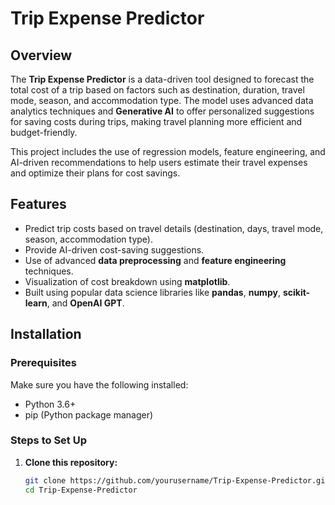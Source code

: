 # Trip Expense Predictor

## Overview
The **Trip Expense Predictor** is a data-driven tool designed to forecast the total cost of a trip based on factors such as destination, duration, travel mode, season, and accommodation type. The model uses advanced data analytics techniques and **Generative AI** to offer personalized suggestions for saving costs during trips, making travel planning more efficient and budget-friendly.

This project includes the use of regression models, feature engineering, and AI-driven recommendations to help users estimate their travel expenses and optimize their plans for cost savings.

## Features
- Predict trip costs based on travel details (destination, days, travel mode, season, accommodation type).
- Provide AI-driven cost-saving suggestions.
- Use of advanced **data preprocessing** and **feature engineering** techniques.
- Visualization of cost breakdown using **matplotlib**.
- Built using popular data science libraries like **pandas**, **numpy**, **scikit-learn**, and **OpenAI GPT**.

## Installation

### Prerequisites
Make sure you have the following installed:
- Python 3.6+
- pip (Python package manager)

### Steps to Set Up

1. **Clone this repository:**

   ```bash
   git clone https://github.com/yourusername/Trip-Expense-Predictor.git
   cd Trip-Expense-Predictor

